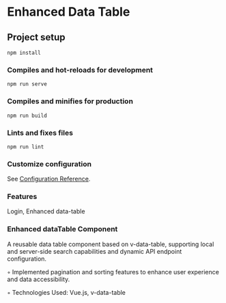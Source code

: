 # Enhanced Data Table

## Project setup
```
npm install
```

### Compiles and hot-reloads for development
```
npm run serve
```

### Compiles and minifies for production
```
npm run build
```

### Lints and fixes files
```
npm run lint
```

### Customize configuration
See [Configuration Reference](https://cli.vuejs.org/config/).

### Features

Login, Enhanced data-table

### Enhanced dataTable Component

A reusable data table component based on v-data-table, supporting local and server-side search capabilities and dynamic API endpoint configuration.

◦ Implemented pagination and sorting features to enhance user experience and data accessibility.

◦ Technologies Used: Vue.js, v-data-table
